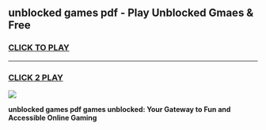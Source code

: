 
## unblocked games pdf - Play Unblocked Gmaes & Free
<h3>
<a href="https://premium.freeplayer.one?title=unblocked_games_pdf&ref=20F">CLICK TO PLAY</a></h3>
<hr>

<h3>
<a href="https://premium.freeplayer.one?title=unblocked_games_pdf&ref=20F">CLICK 2 PLAY</a>
  
</h3>

<a href="https://premium.freeplayer.one?title=unblocked_games_pdf&ref=20F/"><img src="https://clearcache.store/games.png"></a>


**unblocked games pdf games unblocked: Your Gateway to Fun and Accessible Online Gaming**
